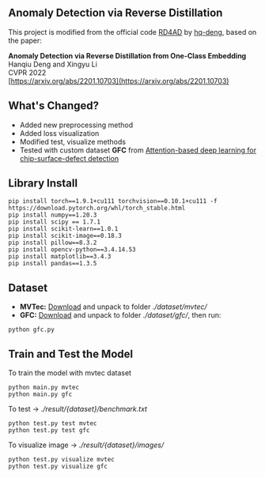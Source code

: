 ## Anomaly Detection via Reverse Distillation

This project is modified from the official code [RD4AD](https://github.com/hq-deng/RD4AD) by [hq-deng](https://github.com/hq-deng), based on the paper:  

**Anomaly Detection via Reverse Distillation from One-Class Embedding**  
Hanqiu Deng and Xingyu Li  
CVPR 2022  
[https://arxiv.org/abs/2201.10703](https://arxiv.org/abs/2201.10703)  

## What's Changed?
- Added new preprocessing method
- Added loss visualization
- Modified test, visualize methods
- Tested with custom dataset **GFC** from [Attention-based deep learning for chip-surface-defect detection](https://doi.org/10.1007/s00170-022-09425-4)

## Library Install
```commandline
pip install torch==1.9.1+cu111 torchvision==0.10.1+cu111 -f https://download.pytorch.org/whl/torch_stable.html
pip install numpy==1.20.3
pip install scipy == 1.7.1
pip install scikit-learn==1.0.1
pip install scikit-image==0.18.3
pip install pillow==8.3.2
pip install opencv-python==3.4.14.53
pip install matplotlib==3.4.3
pip install pandas==1.3.5
```
 
 ## Dataset
- **MVTec:** [Download](https://www.mvtec.com/company/research/datasets/mvtec-ad/) and unpack to folder *./dataset/mvtec/*
- **GFC:** [Download](https://pan.baidu.com/s/1DsZyyO4ITtsLWqFyGS2KEA) and unpack to folder *./dataset/gfc/*, then run:
```commandline
python gfc.py
```

## Train and Test the Model
To train the model with mvtec dataset
```commandline
python main.py mvtec
python main.py gfc
```
To test -> *./result/{dataset}/benchmark.txt*
```commandline
python test.py test mvtec
python test.py test gfc
```
To visualize image -> *./result/{dataset}/images/*
```commandline
python test.py visualize mvtec
python test.py visualize gfc
```

